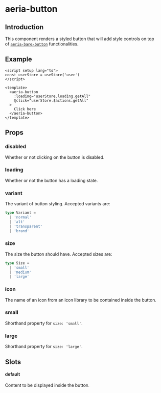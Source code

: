 # aeria-button

## Introduction

This component renders a styled button that will add style controls on top of [`aeria-bare-button`](/frontend/components/aeria-bare-button) functionalities.

## Example

```vue
<script setup lang="ts">
const userStore = useStore('user')
</script>

<template>
  <aeria-button
    :loading="userStore.loading.getAll"
    @click="userStore.$actions.getAll"
  >
    Click here
  </aeria-button>
</template>
```

## Props

### disabled <Badge type="tip" text="boolean" /> <Badge type="tip" text="optional" />

Whether or not clicking on the button is disabled.

### loading <Badge type="tip" text="boolean" /> <Badge type="tip" text="optional" />

Whether or not the button has a loading state.

### variant <Badge type="tip" text="Size" /> <Badge type="tip" text="default: 'normal'" />

The variant of button styling.
Accepted variants are:

```typescript
type Variant =
  | 'normal'
  | 'alt'
  | 'transparent'
  | 'brand'
```

### size <Badge type="tip" text="Size" /> <Badge type="tip" text="default: 'medium'" />

The size the button should have.
Accepted sizes are:

```typescript
type Size = 
  | 'small'
  | 'medium'
  | 'large'
```

### icon <Badge type="tip" text="string" /> <Badge type="tip" text="optional" />

The name of an icon from an icon library to be contained inside the button.

### small <Badge type="tip" text="boolean" /> <Badge type="tip" text="optional" />

Shorthand property for `size: 'small'`.

### large <Badge type="tip" text="boolean" /> <Badge type="tip" text="optional" />

Shorthand property for `size: 'large'`.

## Slots

#### default

Content to be displayed inside the button.
